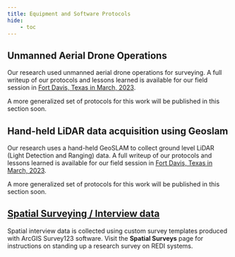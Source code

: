 ```yaml
---
title: Equipment and Software Protocols
hide:
    - toc
---
```



## Unmanned Aerial Drone Operations

Our research used unmanned aerial drone operations for surveying. A full writeup of our protocols and lessons learned is available for our field session in [Fort Davis, Texas in March, 2023](../field-sessions/fort-davis-march-23/drone.md).  


A more generalized set of protocols for this work will be published in this section soon.

## Hand-held LiDAR data acquisition using Geoslam

Our research uses a hand-held GeoSLAM to collect ground level LiDAR (Light Detection and Ranging) data.  A full writeup of our protocols and lessons learned is available for our field session in [Fort Davis, Texas in March, 2023](../field-sessions/fort-davis-march-23/lidar.md).  


A more generalized set of protocols for this work will be published in this section soon.

## [Spatial Surveying / Interview data](survey123_user.md)

Spatial interview data is collected using custom survey templates produced with ArcGIS Survey123 software.  Visit the **Spatial Surveys** page for instructions on standing up a research survey on REDI systems.
